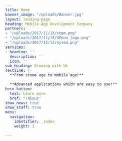 ```yaml
---
title: Home
banner_image: "/uploads/Banner.jpg"
layout: landing-page
heading: Mobile App Development Company
partners:
- "/uploads/2017/11/13/stem.png"
- "/uploads/2017/11/13/UPenn_logo.png"
- "/uploads/2017/11/13/nysed.png"
services:
- heading: ''
  description: ''
  icon: ''
sub_heading: Growing with Us
textline: |-
  **From stone age to mobile age!**

  **Advanced applications which are easy to use!**
hero_button:
  text: Learn more
  href: "/about"
show_news: true
show_staff: true
menu:
  navigation:
    identifier: _index
    weight: 1

---
```

